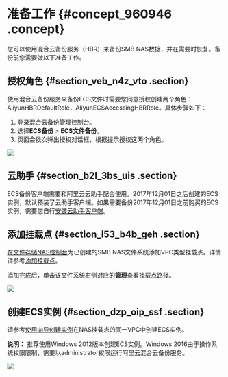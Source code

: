 # 准备工作 {#concept_960946 .concept}

您可以使用混合云备份服务（HBR）来备份SMB NAS数据，并在需要时恢复。备份前您需要做以下准备工作。

## 授权角色 {#section_veb_n4z_vto .section}

使用混合云备份服务来备份ECS文件时需要您同意授权创建两个角色：AliyunHBRDefaultRole，AliyunECSAccessingHBRRole。具体步骤如下：

1.  登录[混合云备份管理控制台](https://hbr.console.aliyun.com)。
2.  选择**ECS备份** \> **ECS文件备份**。
3.  页面会依次弹出授权对话框，根据提示授权这两个角色。

![](http://static-aliyun-doc.oss-cn-hangzhou.aliyuncs.com/assets/img/82684/156265654937733_zh-CN.png)

## 云助手 {#section_b2l_3bs_uis .section}

ECS备份客户端需要和阿里云云助手配合使用。2017年12月01日之后创建的ECS实例，默认预装了云助手客户端。如果需要备份2017年12月01日之前购买的ECS实例，需要您自行[安装云助手客户端](../../../../../cn.zh-CN/部署与运维/云助手/配置云助手客户端.md)。

## 添加挂载点 {#section_i53_b4b_geh .section}

[在文件存储NAS控制台](https://nas.console.aliyun.com)为已创建的SMB NAS文件系统添加VPC类型挂载点。详情请参考[添加挂载点](../../../../../cn.zh-CN/用户指南/管理挂载点.md#section_6xi_a3u_zkq)。

添加完成后，单击该文件系统右侧对应的**管理**查看挂载点路径。

![](http://static-aliyun-doc.oss-cn-hangzhou.aliyuncs.com/assets/img/776352/156265655050654_zh-CN.png)

## 创建ECS实例 {#section_dzp_oip_ssf .section}

请参考[使用向导创建实例](../../../../../cn.zh-CN/实例/创建实例/使用向导创建实例.md#)在NAS挂载点的同一VPC中创建ECS实例。

**说明：** 推荐使用Windows 2012版本创建ECS实例。Windows 2016由于操作系统权限限制，需要以administrator权限运行阿里云混合云备份服务。

![](http://static-aliyun-doc.oss-cn-hangzhou.aliyuncs.com/assets/img/776352/156265655050677_zh-CN.png)

